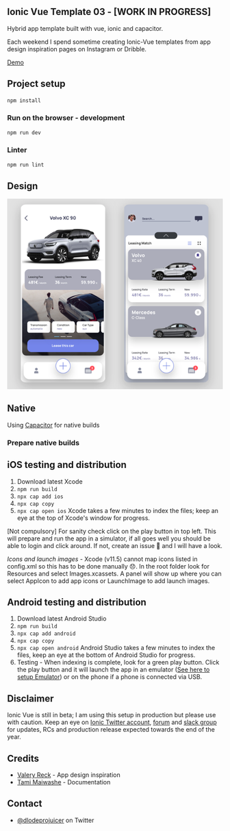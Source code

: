 ## Ionic Vue Template 03 - [WORK IN PROGRESS]

Hybrid app template built with vue, ionic and capacitor.

Each weekend I spend sometime creating Ionic-Vue templates from app design inspiration pages on Instagram or Dribble.

[Demo](https://ionic-vue-template-03.netlify.app)

## Project setup
```
npm install
```

### Run on the browser - development
```
npm run dev
```

### Linter
```
npm run lint
```

## Design
![alt text](/design.png "Logo Title Text 1")

## Native

Using [Capacitor](https://capacitorjs.com/docs/getting-started) for native builds

### Prepare native builds

## iOS testing and distribution
1. Download latest Xcode
2. `npm run build`
3. `npx cap add ios`
3. `npx cap copy`
4. `npx cap open ios` Xcode takes a few minutes to index the files; keep an eye at the top of Xcode's window for progress.

[Not compulsory] For sanity check click on the play button in top left. This will prepare and run the app in a simulator, if all goes well you should be able to login and click around. If not, create an issue 🤷 and I will have a look.

*Icons and launch images* - Xcode (v11.5) cannot map icons listed in config.xml so this has to be done manually 😞. In the root folder look for Resources and select Images.xcassets. A panel will show up where you can select AppIcon to add app icons or LaunchImage to add launch images.

## Android testing and distribution
1. Download latest Android Studio
2. `npm run build`
3. `npx cap add android`
3. `npx cap copy`
4. `npx cap open android` Android Studio takes a few minutes to index the files, keep an eye at the bottom of Android Studio for progress.
5. Testing - When indexing is complete, look for a green play button. Click the play button and it will launch the app in an emulator ([See here to setup Emulator](https://developer.android.com/studio/run/managing-avds)) or on the phone if a phone is connected via USB.

## Disclaimer
Ionic Vue is still in beta; I am using this setup in production but please use with caution. Keep an eye on [Ionic Twitter account](https://twitter.com/Ionicframework), [forum](https://forum.ionicframework.com/) and [slack group](https://ionic-worldwide.slack.com) for updates, RCs and production release expected towards the end of the year.

## Credits
- [Valery Reck](https://dribbble.com/shots/11438470-Car-Leasing-App-Concept) - App design inspiration
- [Tami Maiwashe](https://www.linkedin.com/in/tami-maiwashe-32824a19a/) - Documentation

## Contact
- [@dlodeprojuicer](https://twitter.com/dlodeprojuicer) on Twitter

